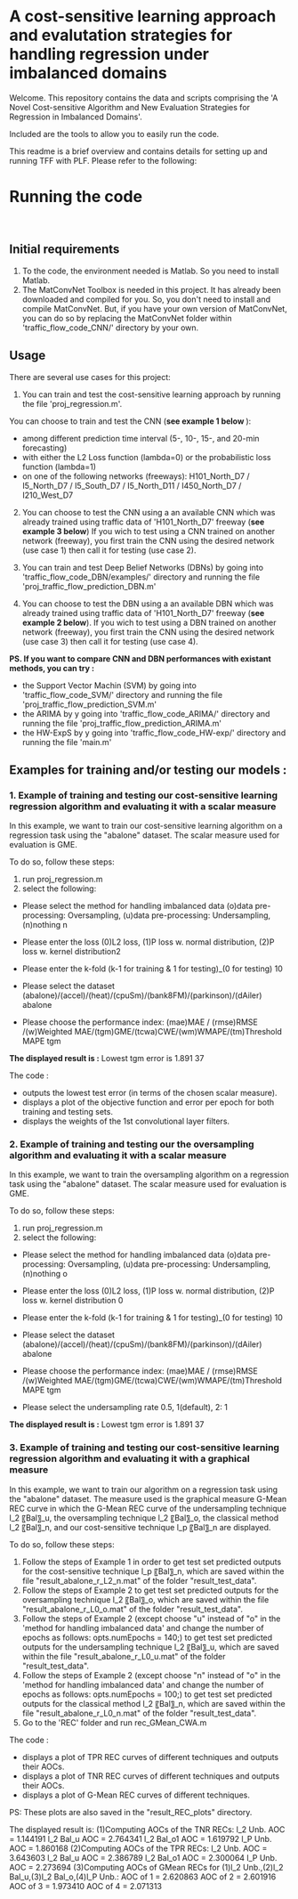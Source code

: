 # A cost-sensitive learning approach and evalutation strategies for handling regression under imbalanced domains

Welcome. This repository contains the data and scripts comprising the 'A Novel Cost-sensitive Algorithm and New Evaluation Strategies for Regression in Imbalanced Domains'. 

Included are the tools to allow you to easily run the code.

This readme is a brief overview and contains details for setting up and running TFF with PLF. Please refer to the following:

<h1>Running the code</h1><br/>
<h2>Initial requirements</h2>

1. To the code, the environment needed is Matlab. So you need to install Matlab.
2. The MatConvNet Toolbox is needed in this project. It has already been downloaded and compiled for you. So, you don't need to install and compile MatConvNet. But, if you have your own version of MatConvNet, you can do so by replacing the MatConvNet folder within 'traffic_flow_code_CNN/' directory  by your own.

<h2>Usage</h2>
There are several use cases for this project:

1. You can train and test the cost-sensitive learning approach by running the file 'proj_regression.m'.

You can choose to train and test the CNN (<b>see example 1 below </b>):
- among different prediction time interval (5-, 10-, 15-, and 20-min forecasting)
- with either the L2 Loss function (lambda=0) or the probabilistic loss function (lambda=1)
- on one of the following networks (freeways): H101_North_D7 / I5_North_D7 / I5_South_D7 / I5_North_D11 / I450_North_D7 / I210_West_D7 

2. You can choose to test the CNN using a an available CNN which was already trained using traffic data of 'H101_North_D7' freeway (<b>see example 3 below</b>)
If you wich to test using a CNN trained on another network (freeway), you first train the CNN using the desired network (use case 1) then call it for testing (use case 2).

3. You can train and test Deep Belief Networks (DBNs) by going into 'traffic_flow_code_DBN/examples/' directory and running the file 'proj_traffic_flow_prediction_DBN.m'

4. You can choose to test the DBN using a an available DBN which was already trained using traffic data of 'H101_North_D7' freeway (<b>see example 2 below</b>).
If you wich to test using a DBN trained on another network (freeway), you first train the CNN using the desired network (use case 3) then call it for testing (use case 4).


<b>PS. If you want to compare CNN and DBN performances with existant methods, you can try :</b>
- the Support Vector Machin (SVM) by going into 'traffic_flow_code_SVM/' directory and running the file 'proj_traffic_flow_prediction_SVM.m'
- the ARIMA by y going into 'traffic_flow_code_ARIMA/' directory and running the file 'proj_traffic_flow_prediction_ARIMA.m'
- the HW-ExpS by y going into 'traffic_flow_code_HW-exp/' directory and running the file 'main.m'

<h2>Examples for training and/or testing our models : </h2>
<h3>1. Example of training and testing our cost-sensitive learning regression algorithm and evaluating it with a scalar measure</h3>
In this example, we want to train our cost-sensitive learning algorithm on a regression task using the "abalone" dataset. The scalar measure used for evaluation is GME.

To do so, follow these steps:
1. run proj_regression.m
2. select the following:
- Please select the method for handling imbalanced data (o)data pre-processing: Oversampling, (u)data pre-processing: Undersampling, (n)nothing  n

- Please enter the loss (0)L2 loss, (1)P loss w. normal distribution, (2)P loss w. kernel distribution2

- Please enter the k-fold (k-1 for training & 1 for testing)_(0 for testing)  10

- Please select the dataset (abalone)/(accel)/(heat)/(cpuSm)/(bank8FM)/(parkinson)/(dAiler) abalone

- Please choose the performance index: (mae)MAE / (rmse)RMSE /(w)Weighted MAE/(tgm)GME/(tcwa)CWE/(wm)WMAPE/(tm)Threshold MAPE tgm

<b>The displayed result is :</b>
Lowest tgm error is 1.891 37

The code :
- outputs the lowest test error (in terms of the chosen scalar measure).
- displays a plot of the objective function and error per epoch for both training and testing sets.
- displays the weights of the 1st convolutional layer filters.

<h3>2. Example of training and testing our the oversampling algorithm and evaluating it with a scalar measure</h3>
In this example, we want to train the oversampling algorithm on a regression task using the "abalone" dataset. The scalar measure used for evaluation is GME.

To do so, follow these steps:
1. run proj_regression.m
2. select the following:
- Please select the method for handling imbalanced data (o)data pre-processing: Oversampling, (u)data pre-processing: Undersampling, (n)nothing  o

- Please enter the loss (0)L2 loss, (1)P loss w. normal distribution, (2)P loss w. kernel distribution 0

- Please enter the k-fold (k-1 for training & 1 for testing)_(0 for testing)  10

- Please select the dataset (abalone)/(accel)/(heat)/(cpuSm)/(bank8FM)/(parkinson)/(dAiler) abalone

- Please choose the performance index: (mae)MAE / (rmse)RMSE /(w)Weighted MAE/(tgm)GME/(tcwa)CWE/(wm)WMAPE/(tm)Threshold MAPE tgm

- Please select the undersampling rate 0.5, 1(default), 2: 1

<b>The displayed result is :</b>
Lowest tgm error is 1.891 37

<h3>3. Example of training and testing our cost-sensitive learning regression algorithm and evaluating it with a graphical measure</h3>
In this example, we want to train our algorithm on a regression task using the "abalone" dataset. The measure used is the graphical measure G-Mean REC curve in which the G-Mean REC curve of the undersampling technique l_2  〖Bal〗_u, the oversampling technique l_2  〖Bal〗_o, the classical method l_2  〖Bal〗_n, and our cost-sensitive technique l_p  〖Bal〗_n are displayed.

To do so, follow these steps:
1. Follow the steps of Example 1 in order to get test set predicted outputs for the cost-sensitive technique l_p  〖Bal〗_n, which are saved within the file "result_abalone_r_L2_n.mat" of the folder "result_test_data".
2. Follow the steps of Example 2 to get test set predicted outputs for the oversampling technique l_2  〖Bal〗_o, which are saved within the file "result_abalone_r_L0_o.mat" of the folder "result_test_data".
3. Follow the steps of Example 2 (except choose "u" instead of "o" in the 'method for handling imbalanced data' and change the number of epochs as follows: opts.numEpochs =  140;) to get test set predicted outputs for the undersampling technique l_2  〖Bal〗_u, which are saved within the file "result_abalone_r_L0_u.mat" of the folder "result_test_data".
4. Follow the steps of Example 2 (except choose "n" instead of "o" in the 'method for handling imbalanced data' and change the number of epochs as follows: opts.numEpochs =  100;) to get test set predicted outputs for the classical method l_2  〖Bal〗_n, which are saved within the file "result_abalone_r_L0_n.mat" of the folder "result_test_data".
4. Go to the 'REC' folder and run rec_GMean_CWA.m

The code :
- displays a plot of TPR REC curves of different techniques and outputs their AOCs.
- displays a plot of TNR REC curves of different techniques and outputs their AOCs.
- displays a plot of G-Mean REC curves of different techniques.

PS: These plots are also saved in the "result_REC_plots" directory.
 
The displayed result is:
(1)Computing AOCs of the TNR RECs: 
l_2 Unb. AOC = 1.144191
l_2 Bal_u AOC = 2.764341
l_2 Bal_o1 AOC = 1.619792
l_P Unb. AOC = 1.860168
(2)Computing AOCs of the TPR RECs: 
l_2 Unb. AOC = 3.643603
l_2 Bal_u AOC = 2.386789
l_2 Bal_o1 AOC = 2.300064
l_P Unb. AOC = 2.273694
(3)Computing AOCs of GMean RECs for (1)l_2 Unb.,(2)l_2 Bal_u,(3)l_2 Bal_o,(4)l_P Unb.: 
AOC of 1 = 2.620863
AOC of 2 = 2.601916
AOC of 3 = 1.973410
AOC of 4 = 2.071313

